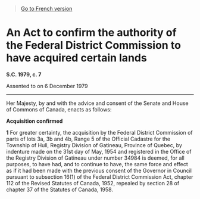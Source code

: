 > [Go to French version](/fr/Lois/Lois%20du%20Canada/1979/ch.%207.md)

# An Act to confirm the authority of the Federal District Commission to have acquired certain lands

**S.C. 1979, c. 7**


Assented to on 6 December 1979

----------



Her Majesty, by and with the advice and consent of the Senate and House of Commons of Canada, enacts as follows:






**Acquisition confirmed**

**1** For greater certainty, the acquisition by the Federal District Commission of parts of lots 3a, 3b and 4b, Range 5 of the Official Cadastre for the Township of Hull, Registry Division of Gatineau, Province of Quebec, by indenture made on the 31st day of May, 1954 and registered in the Office of the Registry Division of Gatineau under number 34984 is deemed, for all purposes, to have had, and to continue to have, the same force and effect as if it had been made with the previous consent of the Governor in Council pursuant to subsection 16(1) of the Federal District Commission Act, chapter 112 of the Revised Statutes of Canada, 1952, repealed by section 28 of chapter 37 of the Statutes of Canada, 1958.


